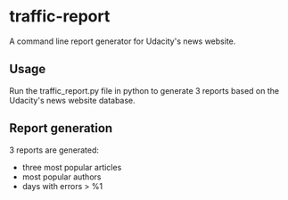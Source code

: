 # traffic-report

A command line report generator for Udacity's news website.

## Usage
Run the traffic_report.py file in python to generate 3 reports based on the Udacity's news website database.

## Report generation
3 reports are generated:
- three most popular articles
- most popular authors
- days with errors > %1
